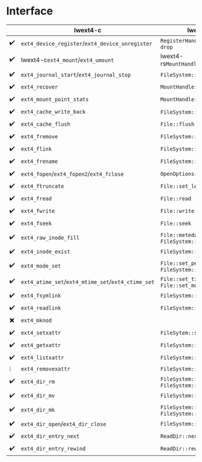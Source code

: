 # Interface

|                          | lwext4-c                                           | lwext4-rs                                               |
| ------------------------ | -------------------------------------------------- | ------------------------------------------------------- |
| :heavy_check_mark:       | `ext4_device_register`/`ext4_device_unregister`    | `RegisterHandle::register` / `drop`                     |
| :heavy_check_mark:       | lwext4-c`ext4_mount`/`ext4_umount`                 | lwext4-rs`MountHandle::mount` / `drop`                  |
| :heavy_check_mark:       | `ext4_journal_start`/`ext4_journal_stop`           | `FileSystem::new` / `drop`                              |
| :heavy_check_mark:       | `ext4_recover`                                     | `MountHandle::mount`                                    |
| :heavy_check_mark:       | `ext4_mount_point_stats`                           | `MountHandle::stats`                                    |
| :heavy_check_mark:       | `ext4_cache_write_back`                            | `FileSystem::new` / `drop`                              |
| :heavy_check_mark:       | `ext4_cache_flush`                                 | `File::flush`                                           |
| :heavy_check_mark:       | `ext4_fremove`                                     | `FileSystem::remove_file`                               |
| :heavy_check_mark:       | `ext4_flink`                                       | `FileSystem::hard_link`                                 |
| :heavy_check_mark:       | `ext4_frename`                                     | `FileSystem::rename`                                    |
| :heavy_check_mark:       | `ext4_fopen`/`ext4_fopen2`/`ext4_fclose`           | `OpenOptions::open`                                     |
| :heavy_check_mark:       | `ext4_ftruncate`                                   | `File::set_len`                                         |
| :heavy_check_mark:       | `ext4_fread`                                       | `File::read`                                            |
| :heavy_check_mark:       | `ext4_fwrite`                                      | `File::write`                                           |
| :heavy_check_mark:       | `ext4_fseek`                                       | `File::seek`                                            |
| :heavy_check_mark:       | `ext4_raw_inode_fill`                              | `File::metedata` / `FileSystem::metedata`               |
| :heavy_check_mark:       | `ext4_inode_exist`                                 | `FileSystem::exists`                                    |
| :heavy_check_mark:       | `ext4_mode_set`                                    | `File::set_permissions` / `FileSystem::set_permissions` |
| :heavy_check_mark:       | `ext4_atime_set`/`ext4_mtime_set`/`ext4_ctime_set` | `File::set_times` / `File::set_modified`                |
| :heavy_check_mark:       | `ext4_fsymlink`                                    | `FileSystem::soft_link`                                 |
| :heavy_check_mark:       | `ext4_readlink`                                    | `FileSystem::read_link`                                 |
| :heavy_multiplication_x: | `ext4_mknod`                                       |                                                         |
| :heavy_check_mark:       | `ext4_setxattr`                                    | `FileSytem::set_xattr`                                  |
| :heavy_check_mark:       | `ext4_getxattr`                                    | `FileSystem::get_xattr`                                 |
| :heavy_check_mark:       | `ext4_listxattr`                                   | `FileSystem::list_xattr`                                |
| :grey_exclamation:       | `ext4_removexattr`                                 | `FileSystem::remove_xattr`                              |
| :heavy_check_mark:       | `ext4_dir_rm`                                      | `FileSystem::remove_dir` / `FileSystem::remove_dir_all` |
| :heavy_check_mark:       | `ext4_dir_mv`                                      | `FileSystem::rename`                                    |
| :heavy_check_mark:       | `ext4_dir_mk`                                      | `FileSystem::create_dir` / `FileSystem::create_dir_all` |
| :heavy_check_mark:       | `ext4_dir_open`/`ext4_dir_close`                   | `FileSystem::readdir`                                   |
| :heavy_check_mark:       | `ext4_dir_entry_next`                              | `ReadDir::next`                                         |
| :heavy_check_mark:       | `ext4_dir_entry_rewind`                            | `ReadDir::rewind`                                       |



